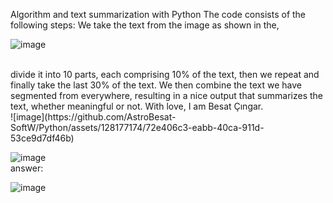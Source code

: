 Algorithm and text summarization with Python
The code consists of the following steps: We take the text from the image as shown in the,

![image](https://github.com/AstroBesat-SoftW/Python/assets/128177174/caa8d579-d18b-47f4-a070-7045c187c9aa)


<br>
divide it into 10 parts, each comprising 10% of the text, then we repeat and finally take the last 30% of the text. We then combine the text we have segmented from everywhere, resulting in a nice output that summarizes the text, whether meaningful or not. With love, I am Besat Çıngar.

<br>
![image](https://github.com/AstroBesat-SoftW/Python/assets/128177174/72e406c3-eabb-40ca-911d-53ce9d7df46b)


![image](https://github.com/AstroBesat-SoftW/Python/assets/128177174/8565bf85-9acb-4886-8e4e-232fd67ee826)
<br>
answer:

![image](https://github.com/AstroBesat-SoftW/Python/assets/128177174/9dc50ac4-fc49-4bbc-b9ea-5d2a9a87029f)



